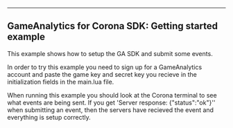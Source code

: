 
---------------------------------------------------------------------------------
GameAnalytics for Corona SDK: Getting started example 
---------------------------------------------------------------------------------

This example shows how to setup the GA SDK and submit some events.

In order to try this example you need to sign up for a GameAnalytics account and paste the game 
key and secret key you recieve in the initialization fields in the main.lua file.

When running this example you should look at the Corona terminal to see what events are being 
sent. If you get 'Server response: {"status":"ok"}'' when submitting an event, then the servers have 
recieved the event and everything is setup correctly.
